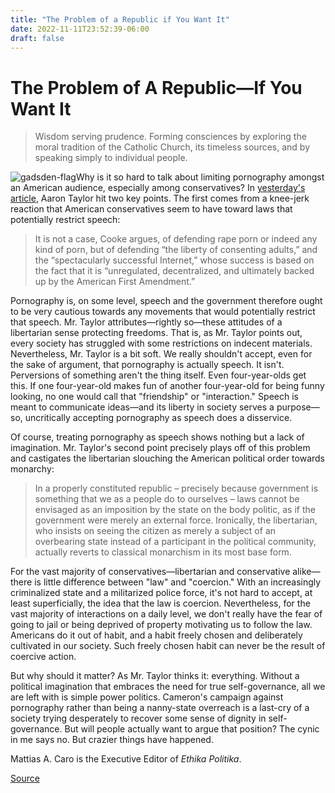 ```yaml
---
title: "The Problem of a Republic if You Want It"
date: 2022-11-11T23:52:39-06:00
draft: false
---
```


# The Problem of A Republic—If You Want It

> Wisdom serving prudence. Forming consciences by exploring the moral tradition of the Catholic Church, its timeless sources, and by speaking simply to individual people.

![gadsden-flag](http://ethikapolitika.org/wp-content/uploads/gadsden-flag-300x199.jpg)Why is it so hard to talk about limiting pornography amongst an American audience, especially among conservatives? In [yesterday's article](http://ethikapolitika.org/2013/08/06/pornography-self-government-and-the-res-publica/), Aaron Taylor hit two key points. The first comes from a knee-jerk reaction that American conservatives seem to have toward laws that potentially restrict speech:  

> It is not a case, Cooke argues, of defending rape porn or indeed any kind of porn, but of defending “the liberty of consenting adults,” and the “spectacularly successful Internet,” whose success is based on the fact that it is “unregulated, decentralized, and ultimately backed up by the American First Amendment.”

Pornography is, on some level, speech and the government therefore ought to be very cautious towards any movements that would potentially restrict that speech. Mr. Taylor attributes—rightly so—these attitudes of a libertarian sense protecting freedoms. That is, as Mr. Taylor points out, every society has struggled with some restrictions on indecent materials. Nevertheless, Mr. Taylor is a bit soft. We really shouldn't accept, even for the sake of argument, that pornography is actually speech. It isn't. Perversions of something aren't the thing itself. Even four-year-olds get this. If one four-year-old makes fun of another four-year-old for being funny looking, no one would call that "friendship" or "interaction." Speech is meant to communicate ideas—and its liberty in society serves a purpose—so, uncritically accepting pornography as speech does a disservice.

Of course, treating pornography as speech shows nothing but a lack of imagination. Mr. Taylor's second point precisely plays off of this problem and castigates the libertarian slouching the American political order towards monarchy:  

> In a properly constituted republic – precisely because government is something that we as a people do to ourselves – laws cannot be envisaged as an imposition by the state on the body politic, as if the government were merely an external force. Ironically, the libertarian, who insists on seeing the citizen as merely a subject of an overbearing state instead of a participant in the political community, actually reverts to classical monarchism in its most base form.
> 
>   

For the vast majority of conservatives—libertarian and conservative alike—there is little difference between "law" and "coercion." With an increasingly criminalized state and a militarized police force, it's not hard to accept, at least superficially, the idea that the law is coercion. Nevertheless, for the vast majority of interactions on a daily level, we don't really have the fear of going to jail or being deprived of property motivating us to follow the law. Americans do it out of habit, and a habit freely chosen and deliberately cultivated in our society. Such freely chosen habit can never be the result of coercive action.

But why should it matter? As Mr. Taylor thinks it: everything. Without a political imagination that embraces the need for true self-governance, all we are left with is simple power politics. Cameron's campaign against pornography rather than being a nanny-state overreach is a last-cry of a society trying desperately to recover some sense of dignity in self-governance. But will people actually want to argue that position? The cynic in me says no. But crazier things have happened.

Mattias A. Caro is the Executive Editor of _Ethika Politika_.


[Source](https://www.ethikapolitika.org/2013/08/07/the-problem-of-a-republic-if-you-want-it/)
